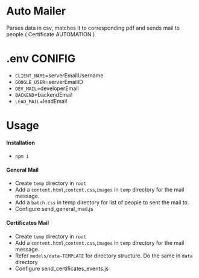 # Auto Mailer

Parses data in csv, matches it to corresponding pdf and sends mail to people ( Certificate AUTOMATION )

# .env CONIFIG

-   `CLIENT_NAME`=serverEmailUsername
-   `GOOGLE_USER`=serverEmailID
-   `DEV_MAIL`=developerEmail
-   `BACKEND`=backendEmail
-   `LEAD_MAIL`=leadEmail

# Usage

#### Installation

-   `npm i`

#### General Mail

-   Create `temp` directory in `root`
-   Add a `content.html`,`content.css`,`images` in `temp` directory for the mail message.
-   Add a `batch.css` in temp directory for list of people to sent the mail to.
-   Configure send_general_mail.js

#### Certificates Mail

-   Create `temp` directory in `root`
-   Add a `content.html`,`content.css`,`images` in `temp` directory for the mail message.
-   Refer `models/data-TEMPLATE` for directory structure. Do the same in `data` directory
-   Configure send_certificates_events.js
